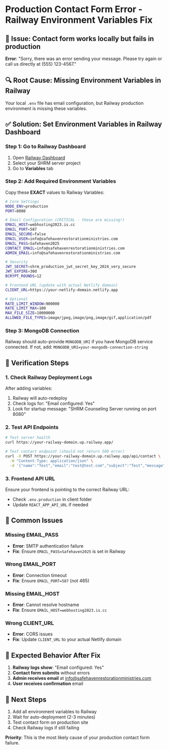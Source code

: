 # Production Contact Form Error - Railway Environment Variables Fix

## 🚨 **Issue**: Contact form works locally but fails in production

**Error**: "Sorry, there was an error sending your message. Please try again or call us directly at (555) 123-4567."

## 🔍 **Root Cause**: Missing Environment Variables in Railway

Your local `.env` file has email configuration, but Railway production environment is missing these variables.

## ✅ **Solution**: Set Environment Variables in Railway Dashboard

### **Step 1: Go to Railway Dashboard**
1. Open [Railway Dashboard](https://railway.app/dashboard)
2. Select your SHRM server project
3. Go to **Variables** tab

### **Step 2: Add Required Environment Variables**

Copy these **EXACT** values to Railway Variables:

```bash
# Core Settings
NODE_ENV=production
PORT=8080

# Email Configuration (CRITICAL - these are missing!)
EMAIL_HOST=webhosting2023.is.cc
EMAIL_PORT=587
EMAIL_SECURE=false
EMAIL_USER=info@safehavenrestorationministries.com
EMAIL_PASS=Safehaven2025
CONTACT_EMAIL=info@safehavenrestorationministries.com
ADMIN_EMAIL=info@safehavenrestorationministries.com

# Security
JWT_SECRET=shrm_production_jwt_secret_key_2024_very_secure
JWT_EXPIRE=30d
BCRYPT_ROUNDS=12

# Frontend URL (update with actual Netlify domain)
CLIENT_URL=https://your-netlify-domain.netlify.app

# Optional
RATE_LIMIT_WINDOW=900000
RATE_LIMIT_MAX=100
MAX_FILE_SIZE=10000000
ALLOWED_FILE_TYPES=image/jpeg,image/png,image/gif,application/pdf
```

### **Step 3: MongoDB Connection**
Railway should auto-provide `MONGODB_URI` if you have MongoDB service connected.
If not, add: `MONGODB_URI=your-mongodb-connection-string`

## 🔧 **Verification Steps**

### **1. Check Railway Deployment Logs**
After adding variables:
1. Railway will auto-redeploy
2. Check logs for: "Email configured: Yes"
3. Look for startup message: "SHRM Counseling Server running on port 8080"

### **2. Test API Endpoints**
```bash
# Test server health
curl https://your-railway-domain.up.railway.app/

# Test contact endpoint (should not return 500 error)
curl -X POST https://your-railway-domain.up.railway.app/api/contact \
  -H "Content-Type: application/json" \
  -d '{"name":"Test","email":"test@test.com","subject":"Test","message":"Test"}'
```

### **3. Frontend API URL**
Ensure your frontend is pointing to the correct Railway URL:
- Check `.env.production` in client folder
- Update `REACT_APP_API_URL` if needed

## 🚨 **Common Issues**

### **Missing EMAIL_PASS**
- **Error**: SMTP authentication failure
- **Fix**: Ensure `EMAIL_PASS=Safehaven2025` is set in Railway

### **Wrong EMAIL_PORT**
- **Error**: Connection timeout
- **Fix**: Ensure `EMAIL_PORT=587` (not 465)

### **Missing EMAIL_HOST**
- **Error**: Cannot resolve hostname
- **Fix**: Ensure `EMAIL_HOST=webhosting2023.is.cc`

### **Wrong CLIENT_URL**
- **Error**: CORS issues
- **Fix**: Update `CLIENT_URL` to your actual Netlify domain

## 📝 **Expected Behavior After Fix**

1. **Railway logs show**: "Email configured: Yes"
2. **Contact form submits** without errors
3. **Admin receives email** at info@safehavenrestorationministries.com
4. **User receives confirmation** email

## 🎯 **Next Steps**

1. Add all environment variables to Railway
2. Wait for auto-deployment (2-3 minutes)
3. Test contact form on production site
4. Check Railway logs if still failing

**Priority**: This is the most likely cause of your production contact form failure.